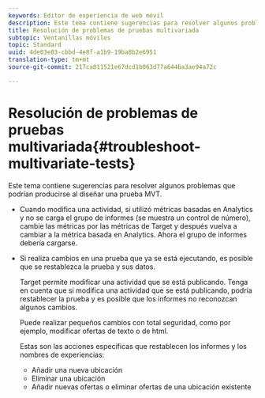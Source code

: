 ```yaml
---
keywords: Editor de experiencia de web móvil
description: Este tema contiene sugerencias para resolver algunos problemas que podrían producirse al diseñar una prueba MVT.
title: Resolución de problemas de pruebas multivariada
subtopic: Ventanillas móviles
topic: Standard
uuid: 4de03e03-cbbd-4e8f-a1b9-19ba8b2e6951
translation-type: tm+mt
source-git-commit: 217ca811521e67dcd1b063d77a644ba3ae94a72c

---
```



# Resolución de problemas de pruebas multivariada{#troubleshoot-multivariate-tests}

Este tema contiene sugerencias para resolver algunos problemas que podrían producirse al diseñar una prueba MVT.

* Cuando modifica una actividad, si utilizó métricas basadas en Analytics y no se carga el grupo de informes (se muestra un control de número), cambie las métricas por las métricas de Target y después vuelva a cambiar a la métrica basada en Analytics. Ahora el grupo de informes debería cargarse.
* Si realiza cambios en una prueba que ya se está ejecutando, es posible que se restablezca la prueba y sus datos.

   Target permite modificar una actividad que se está publicando. Tenga en cuenta que si modifica una actividad que se está publicando, podría restablecer la prueba y es posible que los informes no reconozcan algunos cambios.

   Puede realizar pequeños cambios con total seguridad, como por ejemplo, modificar ofertas de texto o de html.

   Estas son las acciones específicas que restablecen los informes y los nombres de experiencias:

   * Añadir una nueva ubicación
   * Eliminar una ubicación
   * Añadir nuevas ofertas o eliminar ofertas de una ubicación existente

